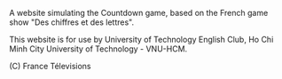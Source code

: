 A website simulating the Countdown game, based on the French game show "Des chiffres et des lettres".

This website is for use by University of Technology English Club, Ho Chi Minh City University of Technology - VNU-HCM.

(C) France Télevisions

